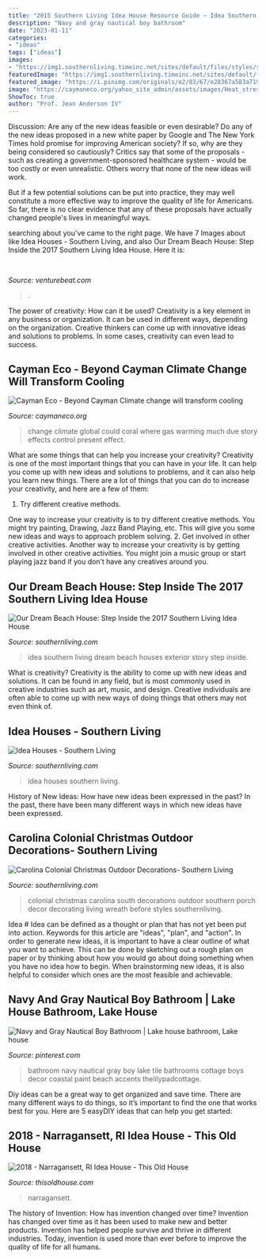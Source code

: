 ```yaml
---
title: "2015 Southern Living Idea House Resource Guide ~ Idea Southern Living Dream Beach Houses Exterior Story Step Inside"
description: "Navy and gray nautical boy bathroom"
date: "2023-01-11"
categories:
- "ideas"
tags: ["ideas"]
images:
- "https://img1.southernliving.timeinc.net/sites/default/files/styles/story_card_hero/public/image/2017/07/main/exterior_1_2512901_baldh67317.jpg?itok=Ppj-XCQ-"
featuredImage: "https://img1.southernliving.timeinc.net/sites/default/files/styles/story_card_hero/public/image/2017/07/main/exterior_1_2512901_baldh67317.jpg?itok=Ppj-XCQ-"
featured_image: "https://i.pinimg.com/originals/e2/83/67/e28367a583a7196afc72f3d8d5f20e23.jpg"
image: "https://caymaneco.org/yahoo_site_admin/assets/images/Heat_stressed_corals_UPI_Photo_by_D_Bhattacharya.6111419_std.jpg"
ShowToc: true
author: "Prof. Jean Anderson IV"
---
```



Discussion: Are any of the new ideas feasible or even desirable?
Do any of the new ideas proposed in a new white paper by Google and The New York Times hold promise for improving American society? If so, why are they being considered so cautiously?
Critics say that some of the proposals - such as creating a government-sponsored healthcare system - would be too costly or even unrealistic. Others worry that none of the new ideas will work.

But if a few potential solutions can be put into practice, they may well constitute a more effective way to improve the quality of life for Americans. So far, there is no clear evidence that any of these proposals have actually changed people's lives in meaningful ways.

	

		
searching about  you've came to the right page. We have 7 Images about  like Idea Houses - Southern Living,  and also Our Dream Beach House: Step Inside the 2017 Southern Living Idea House. Here it is:
		
    
## 

<img loading=lazy src="https://venturebeat.com/wp-content/uploads/2020/05/hp-spring-4.jpg" onerror="this.onerror=null;this.src='https://tse1.mm.bing.net/th?id=OIP.5Eh6tApXNensZpKqgv-7wQHaEl&amp;pid=15.1';" alt="">

_Source: venturebeat.com_

>. 

	

The power of creativity: How can it be used?
Creativity is a key element in any business or organization. It can be used in different ways, depending on the organization. Creative thinkers can come up with innovative ideas and solutions to problems. In some cases, creativity can even lead to success.

    
## Cayman Eco - Beyond Cayman Climate Change Will Transform Cooling

<img loading=lazy src="https://caymaneco.org/yahoo_site_admin/assets/images/Heat_stressed_corals_UPI_Photo_by_D_Bhattacharya.6111419_std.jpg" onerror="this.onerror=null;this.src='https://tse4.mm.bing.net/th?id=OIP.BtIsZvTUepZkTNy3tLuujwHaE7&amp;pid=15.1';" alt="Cayman Eco - Beyond Cayman Climate change will transform cooling">

_Source: caymaneco.org_

>change climate global could coral where gas warming much due story effects control present effect. 

	

What are some things that can help you increase your creativity?
Creativity is one of the most important things that you can have in your life. It can help you come up with new ideas and solutions to problems, and it can also help you learn new things. There are a lot of things that you can do to increase your creativity, and here are a few of them: 
1. Try different creative methods.

One way to increase your creativity is to try different creative methods. You might try painting, Drawing, Jazz Band Playing, etc. This will give you some new ideas and ways to approach problem solving. 
2. Get involved in other creative activities.
Another way to increase your creativity is by getting involved in other creative activities. You might join a music group or start playing jazz band if you don’t have any creatives around you.

    
## Our Dream Beach House: Step Inside The 2017 Southern Living Idea House

<img loading=lazy src="https://img1.southernliving.timeinc.net/sites/default/files/styles/story_card_hero/public/image/2017/07/main/exterior_1_2512901_baldh67317.jpg?itok=Ppj-XCQ-" onerror="this.onerror=null;this.src='https://tse2.mm.bing.net/th?id=OIP.Ke_IuBU3dN_tQYhGOklGqAHaEK&amp;pid=15.1';" alt="Our Dream Beach House: Step Inside the 2017 Southern Living Idea House">

_Source: southernliving.com_

>idea southern living dream beach houses exterior story step inside. 

	

What is creativity?
Creativity is the ability to come up with new ideas and solutions. It can be found in any field, but is most commonly used in creative industries such as art, music, and design. Creative individuals are often able to come up with new ways of doing things that others may not even think of.

    
## Idea Houses - Southern Living

<img loading=lazy src="https://img1.southernliving.timeinc.net/sites/default/files/styles/medium_2x/public/image/2018/07/main/2566401_2018a_302.jpg?itok=BrC5DLDH" onerror="this.onerror=null;this.src='https://tse3.mm.bing.net/th?id=OIP.aeFvQOpbGgmuLjnzvAfb8AHaLH&amp;pid=15.1';" alt="Idea Houses - Southern Living">

_Source: southernliving.com_

>idea houses southern living. 

	

History of New Ideas: How have new ideas been expressed in the past?
In the past, there have been many different ways in which new ideas have been expressed.

    
## Carolina Colonial Christmas Outdoor Decorations- Southern Living

<img loading=lazy src="http://img1.southernliving.timeinc.net/sites/default/files/styles/story_card_hero/public/image/2015/12/main/2243401_bacal0139.jpg?itok=yVF38zcS" onerror="this.onerror=null;this.src='https://tse4.mm.bing.net/th?id=OIP.R0gDzoYru3COEHyFQngGhAHaEK&amp;pid=15.1';" alt="Carolina Colonial Christmas Outdoor Decorations- Southern Living">

_Source: southernliving.com_

>colonial christmas carolina south decorations outdoor southern porch decor decorating living wreath before styles southernliving. 

	

Idea #
Idea can be defined as a thought or plan that has not yet been put into action. Keywords for this article are "ideas", "plan", and "action". In order to generate new ideas, it is important to have a clear outline of what you want to achieve. This can be done by sketching out a rough plan on paper or by thinking about how you would go about doing something when you have no idea how to begin. When brainstorming new ideas, it is also helpful to consider which ones are the most feasible and achievable.

    
## Navy And Gray Nautical Boy Bathroom | Lake House Bathroom, Lake House

<img loading=lazy src="https://i.pinimg.com/originals/e2/83/67/e28367a583a7196afc72f3d8d5f20e23.jpg" onerror="this.onerror=null;this.src='https://tse4.mm.bing.net/th?id=OIP.Z0TQbDSgzFP4IXxpQJkt1gHaLM&amp;pid=15.1';" alt="Navy and Gray Nautical Boy Bathroom | Lake house bathroom, Lake house">

_Source: pinterest.com_

>bathroom navy nautical gray boy lake tile bathrooms cottage boys decor coastal paint beach accents thelilypadcottage. 

	

Diy ideas can be a great way to get organized and save time. There are many different ways to do things, so it’s important to find the one that works best for you. Here are 5 easyDIY ideas that can help you get started: 

    
## 2018 - Narragansett, RI Idea House - This Old House

<img loading=lazy src="https://cdn.vox-cdn.com/thumbor/CCkMtqLYMOfoYLjlPPNlvJsoBGI=/0x0:3000x2003/1200x900/filters:focal(0x0:3000x2003):no_upscale()/cdn.vox-cdn.com/uploads/chorus_asset/file/19600308/a10_2081.0.jpg" onerror="this.onerror=null;this.src='https://tse1.mm.bing.net/th?id=OIP.EpP20B81ld9ajwucuDVxDwHaFj&amp;pid=15.1';" alt="2018 - Narragansett, RI Idea House - This Old House">

_Source: thisoldhouse.com_

>narragansett. 

	

The history of Invention: How has invention changed over time?
Invention has changed over time as it has been used to make new and better products. Invention has helped people survive and thrive in different industries. Today, invention is used more than ever before to improve the quality of life for all humans.

